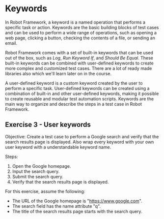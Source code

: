 # Keywords

In Robot Framework, a keyword is a named operation that performs a specific task or action. Keywords are the basic building blocks of test cases and can be used to perform a wide range of operations, such as opening a web page, clicking a button, checking the contents of a file, or sending an email.

Robot Framework comes with a set of built-in keywords that can be used out of the box, such as *Log*, *Run Keyword If*, and *Should Be Equal*. These built-in keywords can be combined with user-defined keywords to create more complex and customized test cases. There are a lot of ready made libraries also which we'll learn later on in the course.

A user-defined keyword is a custom keyword created by the user to perform a specific task. User-defined keywords can be created using a combination of built-in and other user-defined keywords, making it possible to create reusable and modular test automation scripts. Keywords are the main way to organize and describe the steps in a test case in Robot Framework.

## Exercise 3 - User keywords

Objective: Create a test case to perform a Google search and verify that the search results page is displayed. Also wrap every keyword with your own user keyword with a understandable keyword name.

Steps:

1. Open the Google homepage.
2. Input the search query.
3. Submit the search query.
4. Verify that the search results page is displayed.

For this exercise, assume the following:

- The URL of the Google homepage is "https://www.google.com".
- The search field has the name attribute "q".
- The title of the search results page starts with the search query.